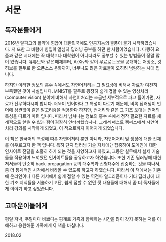 # 서문

## 독자분들에게

2016년 알파고의 활약에 힘입어 대한민국에도 인공지능의 열풍이 불기 시작하였습니다. 저 또한 그 바람에 힘입어 열심히 딥러닝 공부를 하던 한 사람이었습니다. 다행히 요즘과 같은 시대에는 꼭 대학교나 대학원이 아니더라도 공부할 수 있는 방법들이 정말 많이 있습니다. 유튜브와 같은 매체부터, ArXiv와 같이 무료로 논문을 공개하는 저장소, 깃허브를 필두로 한 오픈소스 문화까지, 너무나도 많은 자료들이 오히려 범람하는 시대 입니다.

하지만 이러한 정보의 홍수 속에서도 자연어처리는 그 필요성에 비해서 자료가 여전히 부족했던 것이 사실입니다. MNIST를 필두로 굉장히 쉽게 접할 수 있는 영상처리(computer vision) 분야에 비해서 자연어처리는 조금만 세부적으로 파고 들어가면, 자료가 전무하다시피 합니다. 더욱이 언어마다 그 특성이 다르기 때문에, 비록 딥러닝이 언어에 상관없이 같은 알고리즘을 적용한다 하지만, 전처리와 같은 그 기초 토대는 언어의 특성을 따르기 마련 입니다. 따라서 넘쳐나는 정보의 홍수 속에서 정작 필요한 자료를 체계적으로 얻을 수 없는 점이 굉장히 안타까웠습니다. 그래서 패스트 캠퍼스에서 자연어처리 강의를 시작하게 되었고, 이 책으로까지 이어지게 되었습니다.

이 책은 한국어의 특성에 따른 자연어처리 뿐만 아니라, 자연어처리 및 생성에 대한 전체를 아우르고자 한 책 입니다. 특히 단지 딥러닝 기술 자체에만 집중하여 도메인에 대한 인사이트 전달을 소홀히 하게 되는 것을 지양하고자 하였고, 그동안 실무에서 실제 기술들을 적용하며 느껴왔던 인사이트들을 공유하고자 하였습니다. 또한 기존 딥러닝에 대한 저서들이 단순히 back-propagation 등의 대수학과 선형대수에 집중하는 것을 떠나서, 좀 더 통계적인 시각에서 바라볼 수 있도록 하고자 하였습니다. 따라서 이 책에서는 기존에 온라인이나 다른 저서에서 쉽게 접할 수 있는 역전파 알고리즘이나 기타 딥러닝에 대한 기초 지식들을 서술하기 보단, 쉽게 접할 수 없던 뒷 내용들에 대해서 좀 더 독자들에게 이야기 하고 싶었습니다.

## 고마운이들에게

평일 저녁, 주말마다 바쁘다는 핑계로 가족과 함께하는 시간을 많이 갖지 못하는 저를 이해하고 응원해준 가족에게 이 책을 바칩니다.

2018.02